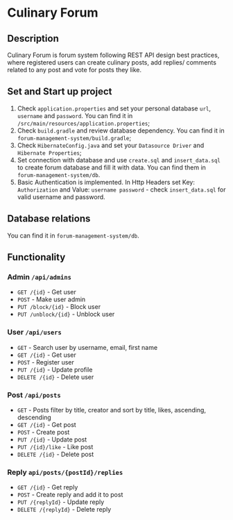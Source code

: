 # Culinary Forum

## Description

Culinary Forum is forum system following REST API design best practices, 
where registered users can create culinary posts, add replies/ comments 
related to any post and vote for posts they like.

## Set and Start up project

1. Check `application.properties` and set your personal database `url`, `username` and `password`. 
You can find it in `/src/main/resources/application.properties`;
2. Check `build.gradle` and review database dependency.
You can find it in `forum-management-system/build.gradle`;
3. Check `HibernateConfig.java` and set your `Datasource Driver` and `Hibernate Properties`;
4. Set connection with database and use `create.sql` and `insert_data.sql` to create forum database and fill it with data.
You can find them in `forum-management-system/db`.
5. Basic Authentication is implemented. In Http Headers set Key: `Authorization` and Value: `username password` - check `insert_data.sql` for valid username and password.

## Database relations
You can find it in `forum-management-system/db`.

## Functionality

### Admin `/api/admins`

* `GET /{id}`  - Get user
* `POST`  - Make user admin 
* `PUT /block/{id}`  - Block user
* `PUT /unblock/{id}`  - Unblock user

### User  `/api/users`

* `GET`  - Search user by username, email, first name 
* `GET /{id}`  - Get user
* `POST`  - Register user
* `PUT /{id}`  - Update profile
* `DELETE /{id}`  - Delete user

### Post `/api/posts`

* `GET`  - Posts filter by title, creator and sort by title, likes, ascending, descending
* `GET /{id}`  - Get post 
* `POST`  - Create post
* `PUT /{id}`  - Update post
* `PUT /{id}/like`  - Like post
* `DELETE /{id}`  - Delete post

### Reply `api/posts/{postId}/replies`

* `GET /{id}`  - Get reply
* `POST`  - Create reply and add it to post
* `PUT /{replyId}`  - Update reply
* `DELETE /{replyId}`  - Delete reply

